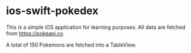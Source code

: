 # ios-swift-pokedex

This is a simple iOS application for learning purposes. All data are fetched from https://pokeapi.co

A total of 150 Pokemons are fetched into a TableView.
